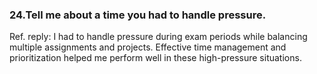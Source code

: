 ### 24.Tell me about a time you had to handle pressure.
Ref. reply: I had to handle pressure during exam periods while balancing multiple assignments and projects. Effective time management and prioritization helped me perform well in these high-pressure situations.

